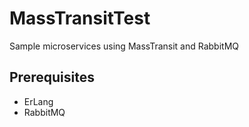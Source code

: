 # MassTransitTest
Sample microservices using MassTransit and RabbitMQ

## Prerequisites
- ErLang
- RabbitMQ
